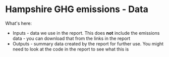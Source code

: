 # Hampshire GHG emissions - Data

What's here:

 * Inputs - data we use in the report. This does **not** include the emissions data - you can download that from the links in the report
 * Outputs - summary data created by the report for further use. You might need to look at the code in the report to see what this is